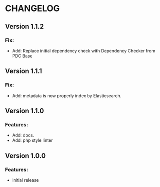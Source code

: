 # CHANGELOG

## Version 1.1.2
### Fix:
* Add: Replace initial dependency check with Dependency Checker from PDC Base

## Version 1.1.1

### Fix:
* Add: metadata is now properly index by Elasticsearch.

## Version 1.1.0

### Features:
* Add: docs.
* Add: php style linter

## Version 1.0.0

### Features:
* Initial release
